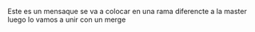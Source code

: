 Este es un mensaque se va a colocar en una rama diferencte a la master
luego lo vamos  a unir con un merge
